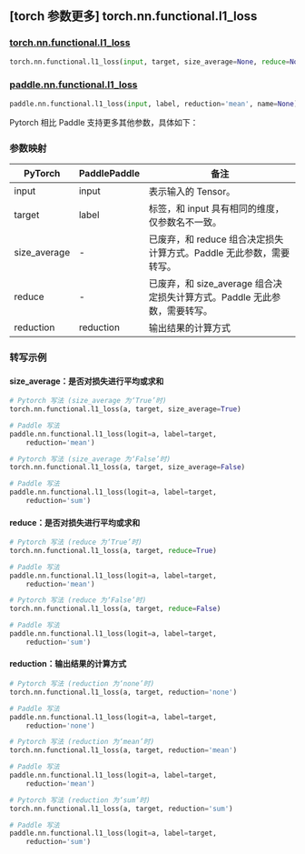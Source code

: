 ## [torch 参数更多] torch.nn.functional.l1_loss

### [torch.nn.functional.l1_loss](https://pytorch.org/docs/stable/generated/torch.nn.functional.l1_loss.html?highlight=l1_loss#torch.nn.functional.l1_loss)

```python
torch.nn.functional.l1_loss(input, target, size_average=None, reduce=None, reduction='mean')
```

### [paddle.nn.functional.l1_loss](https://www.paddlepaddle.org.cn/documentation/docs/zh/develop/api/paddle/nn/functional/l1_loss_cn.html)

```python
paddle.nn.functional.l1_loss(input, label, reduction='mean', name=None)
```

Pytorch 相比 Paddle 支持更多其他参数，具体如下：

### 参数映射
| PyTorch       | PaddlePaddle | 备注                                                   |
| ------------- | ------------ | ------------------------------------------------------ |
| input         | input        | 表示输入的 Tensor。
| target        | label        | 标签，和 input 具有相同的维度，仅参数名不一致。                                      |
| size_average  | -            | 已废弃，和 reduce 组合决定损失计算方式。Paddle 无此参数，需要转写。                       |
| reduce        | -            | 已废弃，和 size_average 组合决定损失计算方式。Paddle 无此参数，需要转写。                  |
| reduction     | reduction    | 输出结果的计算方式                                       |

### 转写示例
#### size_average：是否对损失进行平均或求和
```python
# Pytorch 写法 (size_average 为‘True’时)
torch.nn.functional.l1_loss(a, target, size_average=True)

# Paddle 写法
paddle.nn.functional.l1_loss(logit=a, label=target,
    reduction='mean')

# Pytorch 写法 (size_average 为‘False’时)
torch.nn.functional.l1_loss(a, target, size_average=False)

# Paddle 写法
paddle.nn.functional.l1_loss(logit=a, label=target,
    reduction='sum')
```

#### reduce：是否对损失进行平均或求和
```python
# Pytorch 写法 (reduce 为‘True’时)
torch.nn.functional.l1_loss(a, target, reduce=True)

# Paddle 写法
paddle.nn.functional.l1_loss(logit=a, label=target,
    reduction='mean')

# Pytorch 写法 (reduce 为‘False’时)
torch.nn.functional.l1_loss(a, target, reduce=False)

# Paddle 写法
paddle.nn.functional.l1_loss(logit=a, label=target,
    reduction='sum')
```

#### reduction：输出结果的计算方式
```python
# Pytorch 写法 (reduction 为‘none’时)
torch.nn.functional.l1_loss(a, target, reduction='none')

# Paddle 写法
paddle.nn.functional.l1_loss(logit=a, label=target,
    reduction='none')

# Pytorch 写法 (reduction 为‘mean’时)
torch.nn.functional.l1_loss(a, target, reduction='mean')

# Paddle 写法
paddle.nn.functional.l1_loss(logit=a, label=target,
    reduction='mean')

# Pytorch 写法 (reduction 为‘sum’时)
torch.nn.functional.l1_loss(a, target, reduction='sum')

# Paddle 写法
paddle.nn.functional.l1_loss(logit=a, label=target,
    reduction='sum')
```
